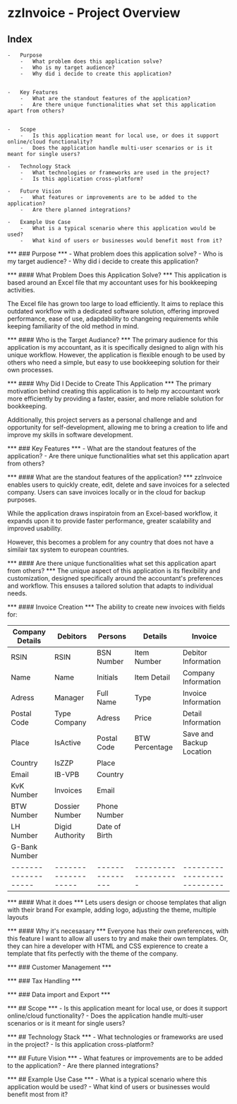 # zzInvoice - Project Overview

## Index
    -   Purpose
        -   What problem does this application solve?
        -   Who is my target audience?
        -   Why did i decide to create this application?


    -   Key Features
        -   What are the standout features of the application?
        -   Are there unique functionalities what set this application apart from others?


    -   Scope
        -   Is this application meant for local use, or does it support online/cloud functionality?
        -   Does the application handle multi-user scenarios or is it meant for single users?

    -   Technology Stack
        -   What technologies or frameworks are used in the project?
        -   Is this application cross-platform?

    -   Future Vision
        -   What features or improvements are to be added to the application?
        -   Are there planned integrations?

    -   Example Use Case
        -   What is a typical scenario where this application would be used?
        -   What kind of users or businesses would benefit most from it?


*** ### Purpose ***
    -   What problem does this application solve?
    -   Who is my target audience?
    -   Why did i decide to create this application?

*** #### What Problem Does this Application Solve? ***
This application is based around an Excel file that my accountant uses for his bookkeeping activities.


The Excel file has grown too large to load efficiently. It aims to replace this outdated workflow with a dedicated software solution, offering improved performance, ease of use, adapdability to changeing requirements while keeping familiarity of the old method in mind.


*** #### Who is the Target Audiance? ***
The primary audience for this application is my accountant, as it is specifically designed to align with his unique workflow. However, the application is flexible enough to be used by others who need a simple, but easy to use bookkeeping solution for their own processes.


*** #### Why Did I Decide to Create This Application ***
The primary motivation behind creating this application is to help my accountant work more efficiently by providing a faster, easier, and more reliable solution for bookkeeping.


Additionally, this project servers as a personal challenge and and opportunity for self-development, allowing me to bring a creation to life and improve my skills in software development.


*** ### Key Features ***
    -   What are the standout features of the application?
    -   Are there unique functionalities what set this application apart from others?

*** #### What are the standout features of the application? ***
zzInvoice enables users to quickly create, edit, delete and save invoices for a selected company.
Users can save invoices locally or in the cloud for backup purposes.


While the application draws inspiratoin from an Excel-based workflow,
it expands upon it to provide faster performance, greater scalability and improved usability.

However, this becomes a problem for any country that does not have a similair tax system to european countries.


*** #### Are there unique functionalities what set this application apart from others? ***
The unique aspect of this application is its flexibility and customization, designed specifically around the accountant's preferences and workflow.
This ensuses a tailored solution that adapts to individual needs.


*** #### Invoice Creation ***
The ability to create new invoices with fields for:

| Company Details   | Debitors          | Persons       | Details           | Invoice                   |
|-------------------|-------------------|---------------|-------------------|---------------------------|
| RSIN              | RSIN              | BSN Number    | Item Number       | Debitor Information       |
| Name              | Name              | Initials      | Item Detail       | Company Information       |
| Adress            | Manager           | Full Name     | Type              | Invoice Information       |
| Postal Code       | Type Company      | Adress        | Price             | Detail Information        |
| Place             | IsActive          | Postal Code   | BTW Percentage    | Save and Backup Location  |
| Country           | IsZZP             | Place         |                   |                           |
| Email             | IB-VPB            | Country       |                   |                           |
| KvK Number        | Invoices          | Email         |                   |                           |
| BTW Number        | Dossier Number    | Phone Number  |                   |                           |
| LH Number         | Digid Authority   | Date of Birth |                   |                           |
| G-Bank Number     |                   |               |                   |                           |
|-------------------|-------------------|---------------|-------------------|---------------------------|


*** #### What it does ***
Lets users design or choose templates that align with their brand
For example, adding logo, adjusting the theme, multiple layouts

*** #### Why it's necesasary ***
Everyone has their own preferences, with this feature I want to allow all users to try and make their own templates.
Or, they can hire a developer with HTML and CSS expierence to create a template that fits perfectly with the theme of the company.

*** ### Customer Management ***

*** ### Tax Handling ***

*** ### Data import and Export ***


*** ## Scope ***
    -   Is this application meant for local use, or does it support online/cloud functionality?
    -   Does the application handle multi-user scenarios or is it meant for single users?

*** ## Technology Stack ***
    -   What technologies or frameworks are used in the project?
    -   Is this application cross-platform?

*** ## Future Vision ***
    -   What features or improvements are to be added to the application?
    -   Are there planned integrations?


*** ## Example Use Case ***
    -   What is a typical scenario where this application would be used?
    -   What kind of users or businesses would benefit most from it?
